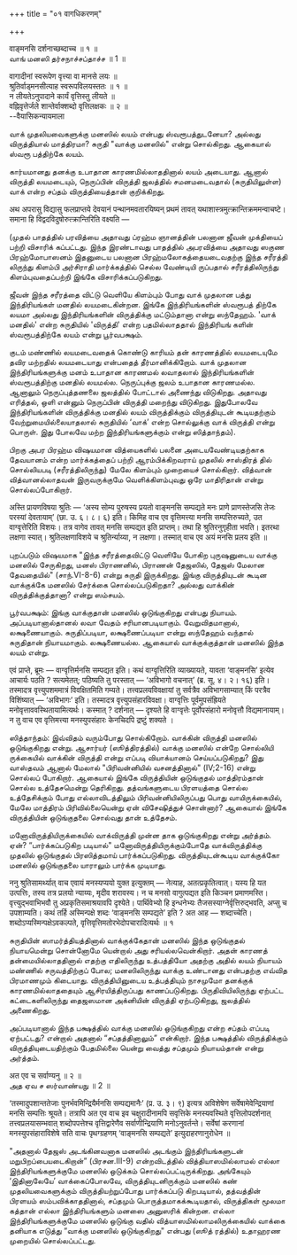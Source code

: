 +++
title = "०१ वागधिकरणम्"

+++

वाङ्मनसि दर्शनाच्छब्दाच्च ॥ १ ॥  
வாங் மனஸி தர்சநாச்சப்தாச்ச ॥ 1 ॥

वागादीनां स्वरूपेण वृत्त्या वा मानसे लयः ॥  
श्रुतिर्वाड्मनसीत्याह स्वरूपविलयस्ततः ॥ १ ॥  
न लीयतेऽनुपादाने कार्यं वृत्तिस्तु लीयते ॥  
वह्निवृत्तेर्जले शान्तेर्वाक्शब्दो वृत्तिलक्षकः ॥ २ ॥  
--वैयासिकन्यायमाला

வாக் முதலியவைகளுக்கு மனஸில் லயம் என்பது ஸ்வரூபத்துடனேயா? அல்லது
விருத்தியால் மாத்திரமா? சுருதி "வாக்கு மனஸில்" என்று சொல்கிறது. ஆகையால்
ஸ்வரூ பத்திற்கே லயம்.

கார்யமானது தனக்கு உபாதான காரணமில்லாததினால் லயம் அடையாது. ஆனால் விருத்தி
லயமடையும், நெருப்பின் விருத்தி ஜலத்தில் சமனமடைவதால் (சுருதியிலுள்ள) வாக்
என்ற சப்தம் விருத்தியைத்தான் குறிக்கிறது.

अथ अपरासु विद्यासु फलप्राप्तये देवयानं पन्थानमवतारयिष्यन् प्रथमं तावत्
यथाशास्त्रमुत्क्रान्तिक्रममन्वाचष्टे। समाना हि
विद्वदविदुषोरुत्क्रान्तिरिति वक्ष्यति —

(முதல் பாதத்தில் பரவித்யை அதாவது ப்ரஹ்ம ஞானத்தின் பலனான ஜீவன் முக்தியைப்
பற்றி விசாரிக் கப்பட்டது. இந்த இரண்டாவது பாதத்தில் அபரவித்யை அதாவது ஸகுண
பிரஹ்மோபாஸனம் இதனுடைய பலனான பிரஹ்மலோகத்தையடைவதற்கு இந்த சரீரத்தி
லிருந்து கிளம்பி அர்சிராதி மார்க்கத்தில் செல்ல வேண்டியி ருப்பதால்
சரீரத்திலிருந்து கிளம்புவதைப்பற்றி இங்கே விசாரிக்கப்படுகிறது.

ஜீவன் இந்த சரீரத்தை விட்டு வெளியே கிளம்பும் போது வாக் முதலான பத்து
இந்திரியங்கள் மனதில் லயமடைகின்றன. இங்கே இந்திரியங்களின் ஸ்வரூபத் திற்கே
லயமா அல்லது இந்திரியங்களின் விருத்திக்கு மட்டும்தானா என்று ஸந்தேஹம்.
'வாக் மனதில்' என்ற சுருதியில் 'விருத்தி' என்ற பதமில்லாததால் இந்திரியங்
களின் ஸ்வரூபத்திற்கே லயம் என்று பூர்வபக்ஷம்.

குடம் மண்ணில் லயமடைவதைக் கொண்டு காரியம் தன் காரணத்தில் லயமடையுமே தவிர
மற்றதில் லயமடையாது என்பதைத் தீர்மானிக்கிறோம். வாக் முதலான
இந்திரியங்களுக்கு மனம் உபாதான காரணமல் லவாதலால் இந்திரியங்களின்
ஸ்வரூபத்திற்கு மனதில் லயமல்ல. நெருப்புக்கு ஜலம் உபாதான காரணமல்ல. ஆனாலும்
நெருப்புத்தணலை ஜலத்தில் போட்டால் அணைந்து விடுகிறது. அதாவது எரித்தல், ஒளி
என்னும் நெருப்பின் விருத்தி மறைந்து விடுகிறது. இதுபோலவே இந்திரியங்களின்
விருத்திக்கு மனதில் லயம் விருத்திக்கும் விருத்தியுடன் கூடியதற்கும்
வேற்றுமையில்லையாதலால் சுருதியில் ‘வாக்’ என்ற சொல்லுக்கு வாக் விருத்தி
என்று பொருள். இது போலவே மற்ற இந்திரியங்களுக்கும் என்று ஸித்தாந்தம்).

பிறகு அபர பிரஹ்ம விஷயமான வித்யைகளில் பலனை அடையவேண்டியதற்காக தேவயானம்
என்ற மார்க்கத்தைப் பற்றி ஆரம்பிக்கிறவராய் முதலில் சாஸ்திரத் தில்
சொல்லியபடி (சரீரத்திலிருந்து) மேலே கிளம்பும் முறையைச் சொல்கிறார்.
வித்வான் வித்வானல்லாதவன் இருவருக்குமே வெளிக்கிளம்புவது ஒரே மாதிரிதான்
என்று சொல்லப்போகிறார்.

अस्ति प्रायणविषया श्रुतिः — ‘अस्य सोम्य पुरुषस्य प्रयतो वाङ्मनसि
सम्पद्यते मनः प्राणे प्राणस्तेजसि तेजः परस्यां देवतायाम्’ (छा. उ. ६।
८। ६) इति। किमिह वाच एव वृत्तिमत्त्या मनसि सम्पत्तिरुच्यते, उत
वाग्वृत्तेरिति विशयः। तत्र वागेव तावत् मनसि सम्पद्यत इति प्राप्तम्।
तथा हि श्रुतिरनुगृहीता भवति। इतरथा लक्षणा स्यात्। श्रुतिलक्षणाविशये च
श्रुतिर्न्याय्या, न लक्षणा। तस्मात् वाच एव अयं मनसि प्रलय इति ॥

புறப்படும் விஷயமாக "இந்த சரீரத்தைவிட்டு வெளியே போகிற புருஷனுடைய வாக்கு
மனஸில் சேருகிறது, மனஸ் பிராணனில், பிராணன் தேஜஸில், தேஜஸ் மேலான
தேவதையில்" (சாந்.VI-8-6) என்று சுருதி இருக்கிறது. இங்கு விருத்தியுடன்
கூடின வாக்குக்கே மனஸில் சேர்க்கை சொல்லப்படுகிறதா? அல்லது வாக்கின்
விருத்திக்குத்தானா? என்று ஸம்சயம்.

பூர்வபக்ஷம்: இங்கு வாக்குதான் மனஸில் ஒடுங்குகிறது என்பது நியாயம்.
அப்படியானால்தானல் லவா வேதம் சரியானபடியாகும். வேறுவிதமானால்,
லக்ஷணையாகும். சுருதிப்படியா, லக்ஷணைப்படியா என்று ஸந்தேஹம் வந்தால்
சுருதிதான் நியாயமாகும். லக்ஷணையல்ல. ஆகையால் வாக்குக்குத்தான் மனஸில் இந்த
லயம் என்று.

एवं प्राप्ते, ब्रूमः — वाग्वृत्तिर्मनसि सम्पद्यत इति। कथं
वाग्वृत्तिरिति व्याख्यायते, यावता ‘वाङ्मनसि’ इत्येव आचार्यः पठति ?
सत्यमेतत्; पठिष्यति तु परस्तात् — ‘अविभागो वचनात्’ (ब्र. सू. ४। २। १६)
इति। तस्मादत्र वृत्त्युपशममात्रं विवक्षितमिति गम्यते।
तत्त्वप्रलयविवक्षायां तु सर्वत्रैव अविभागसाम्यात् किं परत्रैव
विशिंष्यात् — ‘अविभागः’ इति। तस्मादत्र वृत्त्युपसंहारविवक्षा।
वाग्वृत्तिः पूर्वमुपसंह्रियते मनोवृत्ताववस्थितायामित्यर्थः। कस्मात् ?
दर्शनात् — दृश्यते हि वाग्वृत्तेः पूर्वोपसंहारो मनोवृत्तौ
विद्यमानायाम्। न तु वाच एव वृत्तिमत्त्या मनस्युपसंहारः केनचिदपि
द्रष्टुं शक्यते ।

ஸித்தாந்தம்: இவ்விதம் வரும்போது சொல்கிறோம். வாக்கின் விருத்தி மனஸில்
ஒடுங்குகிறது என்று. ஆசார்யர் (ஸூத்திரத்தில்) வாக்கு மனஸில் என்றே
சொல்லியி ருக்கையில் வாக்கின் விருத்தி என்று எப்படி வியாக்யானம்
செய்யப்படுகிறது? இது வாஸ்தவம் ஆனால் மேலால் "பிரிவன்னியில் வசனத்தினால்"
(IV;2-16) என்று சொல்லப் போகிறார். ஆகையால் இங்கே விருத்தியின் ஒடுங்குதல்
மாத்திரம்தான் சொல்ல உத்தேசமென்று தெரிகிறது. தத்வங்களுடைய பிரளயத்தை சொல்ல
உத்தேசிக்கும் போது எல்லாவிடத்திலும் பிரிவன்னியிலிருப்பது பொது
வாயிருக்கையில், மேலே மாத்திரம் பிரிவில்லையென்று ஏன் விசேஷித்துச்
சொன்னார்? ஆகையால் இங்கே விருத்தியின் ஒடுங்குதலை சொல்வது தான் உத்தேசம்.

மனோவிருத்தியிருக்கையில் வாக்விருத்தி முன்ன தாக ஒடுங்குகிறது என்று
அர்த்தம். ஏன்? “பார்க்கப்படுகிற படியால்" மனோவிருத்தியிருக்கும்போதே
வாக்விருத்திக்கு முதலில் ஒடுங்குதல் பிரஸித்தமாய் பார்க்கப்படுகிறது.
விருத்தியுடன்கூடிய வாக்குக்கோ மனஸில் ஒடுங்குதலை யாராலும் பார்க்க
முடியாது.

ननु श्रुतिसामर्थ्यात् वाच एवायं मनस्यप्ययो युक्त इत्युक्तम् — नेत्याह,
अतत्प्रकृतित्वात्। यस्य हि यत उत्पत्तिः, तस्य तत्र प्रलयो न्याय्यः,
मृदीव शरावस्य। न च मनसो वागुत्पद्यत इति किञ्चन प्रमाणमस्ति।
वृत्त्युद्भवाभिभवौ तु अप्रकृतिसमाश्रयावपि दृश्येते। पार्थिवेभ्यो हि
इन्धनेभ्यः तैजसस्याग्नेर्वृत्तिरुद्भवति, अप्सु च उपशाम्यति। कथं तर्हि
अस्मिन्पक्षे शब्दः ‘वाङ्मनसि सम्पद्यते’ इति ? अत आह — शब्दाच्चेति।
शब्दोऽप्यस्मिन्पक्षेऽवकल्पते, वृत्तिवृत्तिमतोरभेदोपचारादित्यर्थः ॥ १

சுருதியின் ஸாமர்த்தியத்தினால் வாக்குக்கேதான் மனஸில் இந்த ஒடுங்குதல்
நியாயமென்று சொன்னோமே யென்றால் அது சரியல்லவென்கிறார். அதன் காரணத்
தன்மையில்லாததினால் எதற்கு எதிலிருந்து உத்பத்தியோ அதற்கு அதில் லயம்
நியாயம் மண்ணில் சருவத்திற்குப் போல; மனஸிலிருந்து வாக்கு உண்டானது
என்பதற்கு எவ்வித பிரமாணமும் கிடையாது. விருத்தியினுடைய உத்பத்தியும்
நாசமுமோ தனக்குக் காரணமில்லாததையும் ஆசிரயித்திருப்பது காணப்படுகிறது.
பிருதிவியிலிருந்து ஏற்பட்ட கட்டைகளிலிருந்து தைஜஸமான அக்னியின் விருத்தி
ஏற்படுகிறது, ஜலத்தில் அணைகிறது.

அப்படியானால் இந்த பக்ஷத்தில் வாக்கு மனஸில் ஒடுங்குகிறது என்ற சப்தம்
எப்படி ஏற்பட்டது? என்றால் அதனால் “சப்தத்தினாலும்” என்கிறார். இந்த
பக்ஷத்தில் விருத்திக்கும் விருத்தியுடையதிற்கும் பேதமில்லை யென்று வைத்து
சப்தமும் நியாயம்தான் என்று அர்த்தம்.

अत एव च सर्वाण्यनु ॥ २ ॥  
அத ஏவ ச ஸர்வாண்யநு ॥ 2 ॥

‘तस्मादुपशान्ततेजाः पुनर्भवमिन्द्रियैर्मनसि सम्पद्यमानैः’ (प्र. उ. ३।
९) इत्यत्र अविशेषेण सर्वेषामेवेन्द्रियाणां मनसि सम्पत्तिः श्रूयते।
तत्रापि अत एव वाच इव चक्षुरादीनामपि सवृत्तिके मनस्यवस्थिते
वृत्तिलोपदर्शनात् तत्त्वप्रलयासम्भवात् शब्दोपपत्तेश्च वृत्तिद्वारेणैव
सर्वाणीन्द्रियाणि मनोऽनुवर्तन्ते। सर्वेषां करणानां मनस्युपसंहाराविशेषे
सति वाचः पृथग्ग्रहणम् ‘वाङ्मनसि सम्पद्यते’ इत्युदाहरणानुरोधेन ॥

"அதனால் தேஜஸ் அடங்கினவனாக மனஸில் அடங்கும் இந்திரியங்களுடன்
மறுபிறப்பையடைகிறான்” (பிரசன.III-9) என்றவிடத்தில் வித்தியாஸமில்லாமல்
எல்லா இந்திரியங்களுக்குமே மனஸில் ஒடுக்கம் சொல்லப்பட்டிருக்கிறது.
அங்கேயும் ‘இதினாலேயே’ வாக்கைப்போலவே, விருத்தியுடனிருக்கும் மனஸில் கண்
முதலியவைகளுக்கும் விருத்தியற்றுப்போது பார்க்கப்படு கிறபடியால்,
தத்வத்தின் பிரளயம் ஸம்பவிக்காததினால், சப்தமும் பொருத்தமாகக்கூடியதால்,
விருத்திகள் மூலமா கத்தான் எல்லா இந்திரியங்களும் மனஸை அனுஸரிக் கின்றன.
எல்லா இந்திரியங்களுக்குமே மனஸில் ஒடுங்கு வதில்
வித்யாஸமில்லாமலிருக்கையில் வாக்கை தனியாக எடுத்து “வாக்கு மனஸில்
ஒடுங்குகிறது" என்பது (ஸூத் ரத்தில்) உதாஹரண முறையில் சொல்லப்பட்டது.
